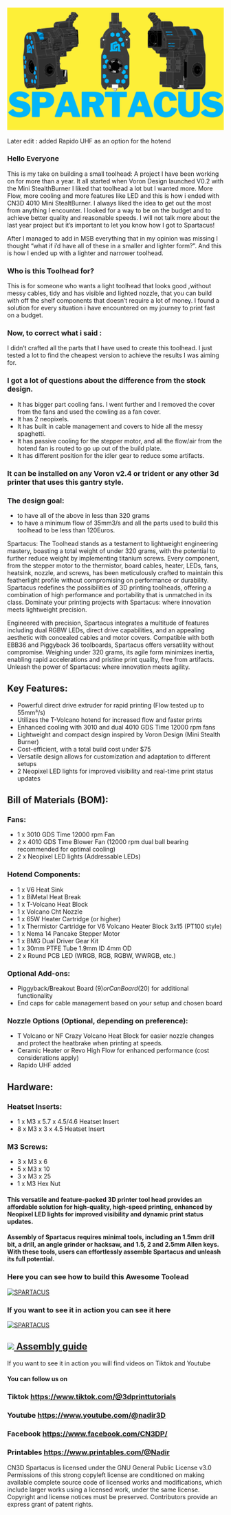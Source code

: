

![photo](./IMAGES/SPARTACUS_cover.png)
 
Later edit : 
added Rapido UHF as an option for the hotend

### Hello Everyone 

This is my take on building a small toolhead:
A project I have been working on for more than a year. It all  started when Voron Design launched V0.2 with the Mini StealthBurner
I liked that toolhead a lot but I wanted more. 
More Flow, more cooling and more features like LED and this is how i ended with CN3D 4010 Mini StealtBurner.
I always liked the idea to get out the most from anything I encounter.  I looked for a way to be on the budget and to achieve better quality and reasonable speeds. 
I will not talk more about the last year project but it’s important to let you know how I got to Spartacus!

After I managed to add in MSB everything that in my opinion was missing I thought “what if i’d have all of these in a smaller and lighter form?”. And this is how I ended up with a lighter  and narrower toolhead.

### Who is this Toolhead for? 

This is for someone who wants a light toolhead that looks good ,without messy cables,  tidy and has visible and lighted nozzle, that you can build with off the shelf components that doesn’t require a lot of money. 
I found a solution for every situation i have encountered on my journey to print fast on a budget. 

### Now, to correct what i said :
I didn’t crafted all the parts that I have used to create this toolhead. I just tested a lot to find the cheapest version to achieve  the results I was aiming for. 


### I got a lot of questions about the difference from the stock design. 

- It has bigger part cooling fans. I went further and I removed the cover from the fans and used the cowling as a fan cover.
- It has 2 neopixels.
- It has built in cable management and covers to hide all the messy spaghetti.
- It has passive cooling for the stepper motor, and all the flow/air from the hotend fan is routed to go up out of the build plate.
- It has different position for the idler gear to reduce some artifacts.


### It can be installed on any Voron v2.4 or trident or any other 3d printer that uses this gantry style. 


### The design goal:
- to have all of the above in less than 320 grams 
- to have a minimum flow of 35mm3/s and all the parts used to build this toolhead to be less than 120Euros.



 Spartacus: The Toolhead stands as a testament to lightweight engineering mastery, boasting a total weight of under 320 grams, with the potential to further reduce weight by implementing titanium screws. Every component, from the stepper motor to the thermistor, board cables, heater, LEDs, fans, heatsink, nozzle, and screws, has been meticulously crafted to maintain this featherlight profile without compromising on performance or durability. Spartacus redefines the possibilities of 3D printing toolheads, offering a combination of high performance and portability that is unmatched in its class. Dominate your printing projects with Spartacus: where innovation meets lightweight precision.

 Engineered with precision, Spartacus integrates a multitude of features including dual RGBW LEDs, direct drive capabilities, and an appealing aesthetic with concealed cables and motor covers. Compatible with both EBB36 and Piggyback 36 toolboards, Spartacus offers versatility without compromise. Weighing under 320 grams, its agile form minimizes inertia, enabling rapid accelerations and pristine print quality, free from artifacts. Unleash the power of Spartacus: where innovation meets agility.


## Key Features:

- Powerful direct drive extruder for rapid printing (Flow tested up to 55mm³/s)
- Utilizes the T-Volcano hotend for increased flow and faster prints
- Enhanced cooling with 3010 and dual 4010 GDS Time 12000 rpm fans
- Lightweight and compact design inspired by Voron Design (Mini Stealth Burner)
- Cost-efficient, with a total build cost under $75
- Versatile design allows for customization and adaptation to different setups
- 2 Neopixel LED lights for improved visibility and real-time print status updates

## Bill of Materials (BOM):

### Fans:

- 1 x 3010 GDS Time 12000 rpm Fan
- 2 x 4010 GDS Time Blower Fan (12000 rpm dual ball bearing recommended for optimal cooling)
- 2 x Neopixel LED lights (Addressable LEDs)

### Hotend Components:

- 1 x V6 Heat Sink
- 1 x BiMetal Heat Break
- 1 x T-Volcano Heat Block 
- 1 x Volcano Cht Nozzle
- 1 x 65W Heater Cartridge (or higher)
- 1 x Thermistor Cartridge for V6 Volcano Heater Block 3x15 (PT100 style)
- 1 x Nema 14 Pancake Stepper Motor
- 1 x BMG Dual Driver Gear Kit
- 1 x 30mm PTFE Tube 1.9mm ID 4mm OD
- 2 x Round PCB LED (WRGB, RGB, RGBW, WWRGB, etc.)

### Optional Add-ons:

- Piggyback/Breakout Board ($9) or Can Board ($20) for additional functionality
- End caps for cable management based on your setup and chosen board

### Nozzle Options (Optional, depending on preference):

- T Volcano or NF Crazy Volcano Heat Block for easier nozzle changes and protect the heatbrake when printing at speeds.
- Ceramic Heater or Revo High Flow for enhanced performance (cost considerations apply)
- Rapido UHF added 
## Hardware:

### Heatset Inserts:

- 1 x M3 x 5.7 x 4.5/4.6 Heatset Insert
- 8 x M3 x 3 x 4.5 Heatset Insert

### M3 Screws:

- 3 x M3 x 6
- 5 x M3 x 10
- 3 x M3 x 25
- 1 x M3 Hex Nut


#### This versatile and feature-packed 3D printer tool head provides an affordable solution for high-quality, high-speed printing, enhanced by Neopixel LED lights for improved visibility and dynamic print status updates.

#### Assembly of Spartacus requires minimal tools, including an 1.5mm drill bit, a drill, an angle grinder or hacksaw, and 1.5, 2 and 2.5mm Allen keys. With these tools, users can effortlessly assemble Spartacus and unleash its full potential.

### Here you can see how to build this Awesome Toolead

[![SPARTACUS](https://img.youtube.com/vi/S5xbkWCNOBw/0.jpg)](https://www.youtube.com/watch?v=S5xbkWCNOBw)




### If you want to see it in action you can see it here



[![SPARTACUS](https://img.youtube.com/vi/Fdcm6XfQ08U/0.jpg)](https://www.youtube.com/shorts/Fdcm6XfQ08U)





##  <a href="assembly.md"  > <img style="max-width: 70%;" src="https://github.com/dury10/VoronUsers/blob/Spartacus/printer_mods/dury10/Spartacus/IMAGES/spartacus_assembly/1.jpeg"> Assembly guide</a>





If you want to see it in action you will find videos on Tiktok  and Youtube
#### You can follow us on

### Tiktok https://www.tiktok.com/@3dprinttutorials

### Youtube https://www.youtube.com/@nadir3D 

### Facebook https://www.facebook.com/CN3DP/

### Printables https://www.printables.com/@Nadir


CN3D Spartacus is licensed under the
GNU General Public License v3.0
Permissions of this strong copyleft license are conditioned on making available complete source code of licensed works and modifications, which include larger works using a licensed work, under the same license. Copyright and license notices must be preserved. Contributors provide an express grant of patent rights.